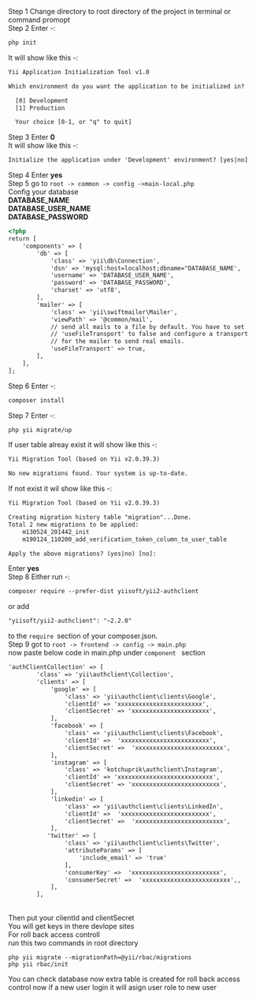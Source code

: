 Step 1  Change directory to root directory of the project in terminal or command promopt
<br>
Step 2  Enter -:
```html
php init
```

It will show like this -:

```html
Yii Application Initialization Tool v1.0

Which environment do you want the application to be initialized in?

  [0] Development
  [1] Production

  Your choice [0-1, or "q" to quit]
```
Step 3  Enter <strong>0</strong>
<br>
It will show like this -:
```html
Initialize the application under 'Development' environment? [yes|no] 
```
Step 4 Enter <strong>yes</strong>
<br>
Step 5 go to ```root -> common -> config ->main-local.php ```
<br>
Config your database
<br>
<strong>DATABASE_NAME</strong>
<br>
<strong>DATABASE_USER_NAME </strong>
<br>
<strong>DATABASE_PASSWORD </strong>

```html
<?php
return [
    'components' => [
        'db' => [
            'class' => 'yii\db\Connection',
            'dsn' => 'mysql:host=localhost;dbname="DATABASE_NAME',  
            'username' => 'DATABASE_USER_NAME',
            'password' => 'DATABASE_PASSWORD',
            'charset' => 'utf8',
        ],
        'mailer' => [
            'class' => 'yii\swiftmailer\Mailer',
            'viewPath' => '@common/mail',
            // send all mails to a file by default. You have to set
            // 'useFileTransport' to false and configure a transport
            // for the mailer to send real emails.
            'useFileTransport' => true,
        ],
    ],
];
```
Step 6 Enter -:
```html
composer install
```
Step 7 Enter -:
```html
php yii migrate/up
```
If user table alreay exist it will show like this -:
```html
Yii Migration Tool (based on Yii v2.0.39.3)

No new migrations found. Your system is up-to-date.
```
If not exist it wil show like this -:
```html
Yii Migration Tool (based on Yii v2.0.39.3)

Creating migration history table "migration"...Done.
Total 2 new migrations to be applied:
	m130524_201442_init
	m190124_110200_add_verification_token_column_to_user_table

Apply the above migrations? (yes|no) [no]:
```
Enter <strong>yes</strong>
<br>
Step 8 Either run -:
```html
composer require --prefer-dist yiisoft/yii2-authclient
```
or add
```html
"yiisoft/yii2-authclient": "~2.2.0"
```
to the ```require ```section of your composer.json.
<br>
Step 9 got to   ```root -> frontend -> config -> main.php ```
<br>
now paste below code in main.php under ```component ``` section 
```html
'authClientCollection' => [
        'class' => 'yii\authclient\Collection',
        'clients' => [
            'google' => [
                'class' => 'yii\authclient\clients\Google',
                'clientId' => 'xxxxxxxxxxxxxxxxxxxxxxxx',
                'clientSecret' => 'xxxxxxxxxxxxxxxxxxxxxx',
            ],
            'facebook' => [
                'class' => 'yii\authclient\clients\Facebook',
                'clientId' =>  'xxxxxxxxxxxxxxxxxxxxxxxxx',
                'clientSecret' =>  'xxxxxxxxxxxxxxxxxxxxxxxxx',
            ],
            'instagram' => [
                'class' => 'kotchuprik\authclient\Instagram',
                'clientId' => 'xxxxxxxxxxxxxxxxxxxxxxxxxxx',
                'clientSecret' => 'xxxxxxxxxxxxxxxxxxxxxxxxx',
            ],
            'linkedin' => [
                'class' => 'yii\authclient\clients\LinkedIn',
                'clientId' =>  'xxxxxxxxxxxxxxxxxxxxxxxxx',
                'clientSecret' =>  'xxxxxxxxxxxxxxxxxxxxxxxxx',
            ],
           'twitter' => [
                'class' => 'yii\authclient\clients\Twitter',
                'attributeParams' => [
                    'include_email' => 'true'
                ],
                'consumerKey' =>  'xxxxxxxxxxxxxxxxxxxxxxxxx',
                'consumerSecret' =>  'xxxxxxxxxxxxxxxxxxxxxxxxx',,
            ],
        ],
```
<br>
Then put your clientId and clientSecret 
<br>
You will get keys in there devlope sites
<br>
For roll back access controll 
<br>
run this two commands in root directory

```
php yii migrate --migrationPath=@yii/rbac/migrations
php yii rbac/init
```
You can check database now extra table is created for roll back access control now if a new user login it will asign user role to new user
